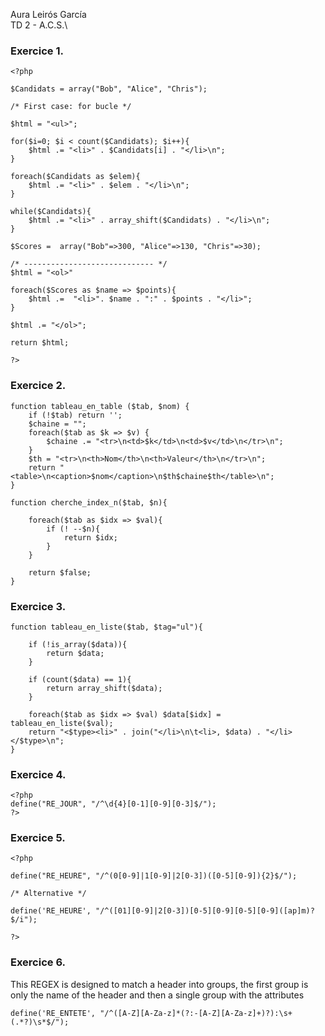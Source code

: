 Aura Leirós García\
TD 2 - A.C.S.\

### Exercice 1.

~~~
<?php

$Candidats = array("Bob", "Alice", "Chris");

/* First case: for bucle */

$html = "<ul>";

for($i=0; $i < count($Candidats); $i++){
    $html .= "<li>" . $Candidats[i] . "</li>\n";
}

foreach($Candidats as $elem){
    $html .= "<li>" . $elem . "</li>\n";
}

while($Candidats){
    $html .= "<li>" . array_shift($Candidats) . "</li>\n";
}

$Scores =  array("Bob"=>300, "Alice"=>130, "Chris"=>30);

/* ----------------------------- */
$html = "<ol>"

foreach($Scores as $name => $points){
    $html .=  "<li>". $name . ":" . $points . "</li>";
}

$html .= "</ol>";

return $html;

?>
~~~

### Exercice 2.
~~~
function tableau_en_table ($tab, $nom) {
    if (!$tab) return '';
    $chaine = "";
    foreach($tab as $k => $v) {
        $chaine .= "<tr>\n<td>$k</td>\n<td>$v</td>\n</tr>\n";
    }
    $th = "<tr>\n<th>Nom</th>\n<th>Valeur</th>\n</tr>\n";
    return "<table>\n<caption>$nom</caption>\n$th$chaine$th</table>\n";
}
~~~

~~~
function cherche_index_n($tab, $n){
    
    foreach($tab as $idx => $val){
        if (! --$n){
            return $idx;
        }
    }

    return $false;
}

~~~

### Exercice 3.


~~~
function tableau_en_liste($tab, $tag="ul"){

    if (!is_array($data)){
        return $data;
    }

    if (count($data) == 1){
        return array_shift($data);
    }

    foreach($tab as $idx => $val) $data[$idx] = tableau_en_liste($val);
    return "<$type><li>" . join("</li>\n\t<li>, $data) . "</li></$type>\n";
}
~~~

### Exercice 4.

~~~
<?php
define("RE_JOUR", "/^\d{4}[0-1][0-9][0-3]$/");
?>
~~~

### Exercice 5.

~~~
<?php

define("RE_HEURE", "/^(0[0-9]|1[0-9]|2[0-3])([0-5][0-9]){2}$/");

/* Alternative */

define('RE_HEURE', "/^([01][0-9]|2[0-3])[0-5][0-9][0-5][0-9]([ap]m)?$/i");

?>
~~~


### Exercice 6. 

This REGEX is designed to match a header into groups, the first group is only the name of the header and then a single group with the attributes 

``define('RE_ENTETE', "/^([A-Z][A-Za-z]*(?:-[A-Z][A-Za-z]+)?):\s+(.*?)\s*$/");``